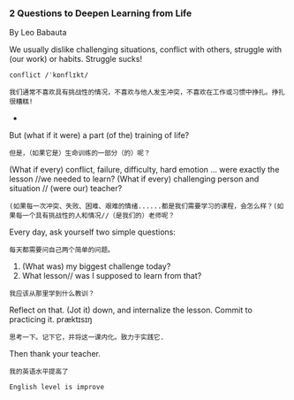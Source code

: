 ### 2 Questions to Deepen Learning from Life



By Leo Babauta



We usually dislike challenging situations, conflict with others, struggle with (our work) or habits. Struggle sucks!

```
conflict /ˈkɒnflɪkt/
```

```
我们通常不喜欢具有挑战性的情况，不喜欢与他人发生冲突，不喜欢在工作或习惯中挣扎。挣扎很糟糕!
```



+



But (what if it were) a part (of the) training of life?

```
但是，（如果它是）生命训练的一部分（的）呢？
```



(What if every) conflict, failure, difficulty, hard emotion … were exactly the lesson //we needed to learn? (What if every) challenging person and situation //  (were our) teacher?

```
(如果每一次冲突、失败、困难、艰难的情绪......都是我们需要学习的课程，会怎么样？(如果每一个具有挑战性的人和情况//（是我们的）老师呢？
```



Every day, ask yourself two simple questions:

```
每天都需要问自己两个简单的问题。
```



1. (What was) my biggest challenge today?
2. What lesson//  was I supposed to learn from that?

```
我应该从那里学到什么教训？
```



Reflect on that. (Jot it) down, and internalize the lesson. Commit to practicing it.   præktɪsɪŋ

```
思考一下。记下它，并将这一课内化。致力于实践它.
```



Then thank your teacher.







```
我的英语水平提高了

English level is improve
```

